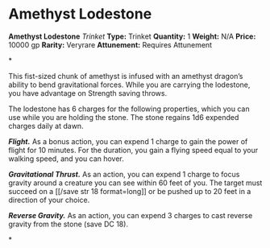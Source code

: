 # Amethyst Lodestone

**Amethyst Lodestone**
_Trinket_
**Type:** Trinket
**Quantity:** 1
**Weight:** N/A
**Price:** 10000 gp
**Rarity:** Veryrare
**Attunement:** Requires Attunement

*<p>This fist-sized chunk of amethyst is infused with an amethyst dragon’s ability to bend gravitational forces. While you are carrying the lodestone, you have advantage on Strength saving throws.

The lodestone has 6 charges for the following properties, which you can use while you are holding the stone. The stone regains 1d6 expended charges daily at dawn.

***Flight.*** As a bonus action, you can expend 1 charge to gain the power of flight for 10 minutes. For the duration, you gain a flying speed equal to your walking speed, and you can hover.

***Gravitational Thrust.*** As an action, you can expend 1 charge to focus gravity around a creature you can see within 60 feet of you. The target must succeed on a [[/save str 18 format=long]] or be pushed up to 20 feet in a direction of your choice.

***Reverse Gravity.*** As an action, you can expend 3 charges to cast reverse gravity from the stone (save DC 18).</p>*